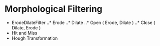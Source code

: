 Morphological Filtering
=======================
* ErodeDilateFilter
  ..* Erode
  ..* Dilate
  ..* Open  ( Erode,  Dilate )
  ..* Close ( Dilate, Erode  )
* Hit and Miss
* Hough Transformation
